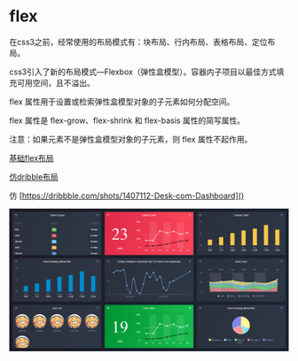 # flex

在css3之前，经常使用的布局模式有：块布局、行内布局、表格布局、定位布局。

css3引入了新的布局模式—Flexbox（弹性盒模型）。容器内子项目以最佳方式填充可用空间，且不溢出。

flex 属性用于设置或检索弹性盒模型对象的子元素如何分配空间。

flex 属性是 flex-grow、flex-shrink 和 flex-basis 属性的简写属性。

注意：如果元素不是弹性盒模型对象的子元素，则 flex 属性不起作用。



[基础flex布局](https://dounai1306.github.io/flex/flex-1.html)

[仿dribble布局](https://dounai1306.github.io/flex/flex-2.html)

仿 [https://dribbble.com/shots/1407112-Desk-com-Dashboard]()

![](img/flex.png)
